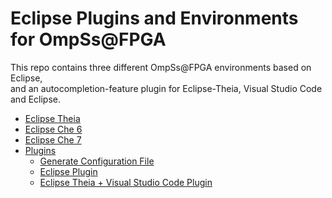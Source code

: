 # Eclipse Plugins and Environments for OmpSs@FPGA

This repo contains three different OmpSs@FPGA environments based on Eclipse,  
and an autocompletion-feature plugin for Eclipse-Theia, Visual Studio Code and Eclipse.
  
* [Eclipse Theia](Eclipse_Theia/README.md)
* [Eclipse Che 6](Eclipse_Che/README.md)
* [Eclipse Che 7](Eclipse_Che_7/README.md)
* [Plugins](Plugins/README.md)
    * [Generate Configuration File](Plugins/common/README.md)
    * [Eclipse Plugin](Plugins/Eclipse/README.md)
    * [Eclipse Theia + Visual Studio Code Plugin](Plugins/Theia/README.md)